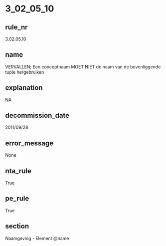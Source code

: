 # 3_02_05_10

## rule_nr
3.02.05.10

## name
VERVALLEN; Een conceptnaam MOET NIET de naam van de bovenliggende tuple hergebruiken

## explanation
NA

## decommission_date
2011/09/28

## error_message
None

## nta_rule
True

## pe_rule
True

## section
Naamgeving - Element @name

